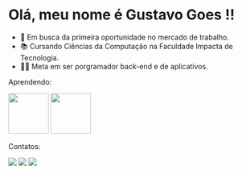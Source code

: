 # Olá, meu nome é Gustavo Goes !!

- 🔭 Em busca da primeira oportunidade no mercado de trabalho.
- 📚 Cursando Ciências da Computação na Faculdade Impacta de Tecnologia.
- 👨‍💻 Meta em ser porgramador back-end e de aplicativos.

Aprendendo:

<img src="https://cdn.jsdelivr.net/gh/devicons/devicon/icons/java/java-original-wordmark.svg" width="80" height= "80" />
<img src="https://cdn.jsdelivr.net/gh/devicons/devicon/icons/python/python-original-wordmark.svg" width="80" height= "80" />

Contatos: 

<div>
<a href="https://instagram.com/_gugoes/" target="_blank"><img src="https://img.shields.io/badge/-Instagram-%23E4405F?style=for-the-badge&logo=instagram&logoColor=white" target="_blank"></a>
<a href = "mailto:goesgustavo@gmail.com"><img src="https://img.shields.io/badge/Gmail-D14836?style=for-the-badge&logo=gmail&logoColor=white" target="_blank"></a>
<a href="https://www.linkedin.com/in/gustavo-goes-" target="_blank"><img src="https://img.shields.io/badge/-LinkedIn-%230077B5?style=for-the-badge&logo=linkedin&logoColor=white" target="_blank"></a>   

          


